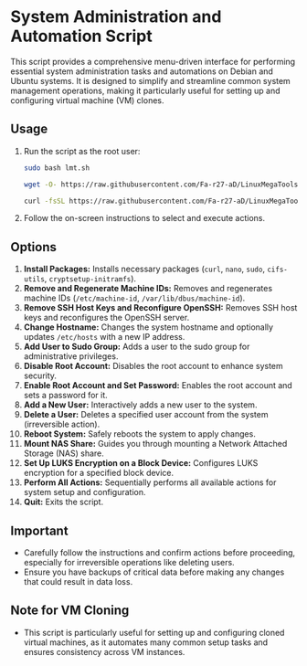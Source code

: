 # System Administration and Automation Script

This script provides a comprehensive menu-driven interface for performing essential system administration tasks and automations on Debian and Ubuntu systems. It is designed to simplify and streamline common system management operations, making it particularly useful for setting up and configuring virtual machine (VM) clones.

## Usage

1. Run the script as the root user:
   ```bash
   sudo bash lmt.sh
   ```
      ```bash
   wget -O- https://raw.githubusercontent.com/Fa-r27-aD/LinuxMegaTools/main/lmt.sh | bash lmt.sh
   ```
   ```bash
   curl -fsSL https://raw.githubusercontent.com/Fa-r27-aD/LinuxMegaTools/main/lmt.sh | bash lmt.sh
   ```
2. Follow the on-screen instructions to select and execute actions.

## Options

1. **Install Packages:** Installs necessary packages (`curl`, `nano`, `sudo`, `cifs-utils`, `cryptsetup-initramfs`).
2. **Remove and Regenerate Machine IDs:** Removes and regenerates machine IDs (`/etc/machine-id`, `/var/lib/dbus/machine-id`).
3. **Remove SSH Host Keys and Reconfigure OpenSSH:** Removes SSH host keys and reconfigures the OpenSSH server.
4. **Change Hostname:** Changes the system hostname and optionally updates `/etc/hosts` with a new IP address.
5. **Add User to Sudo Group:** Adds a user to the sudo group for administrative privileges.
6. **Disable Root Account:** Disables the root account to enhance system security.
7. **Enable Root Account and Set Password:** Enables the root account and sets a password for it.
8. **Add a New User:** Interactively adds a new user to the system.
9. **Delete a User:** Deletes a specified user account from the system (irreversible action).
10. **Reboot System:** Safely reboots the system to apply changes.
11. **Mount NAS Share:** Guides you through mounting a Network Attached Storage (NAS) share.
12. **Set Up LUKS Encryption on a Block Device:** Configures LUKS encryption for a specified block device.
13. **Perform All Actions:** Sequentially performs all available actions for system setup and configuration.
14. **Quit:** Exits the script.

## Important

- Carefully follow the instructions and confirm actions before proceeding, especially for irreversible operations like deleting users.
- Ensure you have backups of critical data before making any changes that could result in data loss.

## Note for VM Cloning

- This script is particularly useful for setting up and configuring cloned virtual machines, as it automates many common setup tasks and ensures consistency across VM instances.
